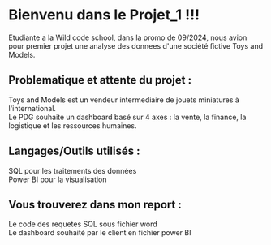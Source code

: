 # Bienvenu dans le Projet_1 !!!
 
Etudiante a la Wild code school, dans la promo de 09/2024, nous avion pour premier projet une analyse des donnees d'une société fictive Toys and Models.

## Problematique et attente du projet : 
Toys and Models est un vendeur intermediaire de jouets miniatures à l'international.  
Le PDG souhaite un dashboard basé sur 4 axes : la vente, la finance, la logistique et les ressources humaines. 

## Langages/Outils utilisés : 
SQL pour les traitements des données  
Power BI pour la visualisation

## Vous trouverez dans mon report : 
Le code des requetes SQL sous fichier word  
Le dashboard souhaité par le client en fichier power BI
